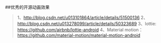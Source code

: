 ##优秀的开源动画效果
  >1、http://blog.csdn.net/u013101864/article/details/51500136
  >2、http://blog.csdn.net/u013278099/article/details/50323689
  >3、lottie:   https://github.com/airbnb/lottie-android
  >4、Material motion：https://github.com/material-motion/material-motion-android

